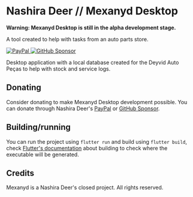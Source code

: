 # Nashira Deer // Mexanyd Desktop

**Warning: Mexanyd Desktop is still in the alpha development stage.**

A tool created to help with tasks from an auto parts store.

[![PayPal](https://img.shields.io/badge/Paypal-003087?style=for-the-badge&logo=paypal&logoColor=%23fff)
](https://www.paypal.com/donate/?business=QQGMTC3FQAJF6&no_recurring=0&item_name=Thanks+for+donating+for+me%2C+this+helps+me+a+lot+to+continue+developing+and+maintaining+my+projects.&currency_code=USD)
[![GitHub Sponsor](https://img.shields.io/badge/GitHub%20Sponsor-181717?style=for-the-badge&logo=github&logoColor=%23fff)
](https://github.com/sponsors/nashiradeer)

Desktop application with a local database created for the Deyvid Auto Peças to help with stock and service logs.

## Donating

Consider donating to make Mexanyd Desktop development possible. You can donate through Nashira Deer's [PayPal](https://www.paypal.com/donate/?business=QQGMTC3FQAJF6&no_recurring=0&item_name=Thanks+for+donating+for+me%2C+this+helps+me+a+lot+to+continue+developing+and+maintaining+my+projects.&currency_code=USD) or [GitHub Sponsor](https://github.com/sponsors/nashiradeer).

## Building/running

You can run the project using `flutter run` and build using `flutter build`, check [Flutter's documentation](https://docs.flutter.dev/) about building to check where the executable will be generated.

## Credits

Mexanyd is a Nashira Deer's closed project. All rights reserved.
